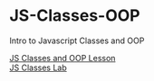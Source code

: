 # JS-Classes-OOP
Intro to Javascript Classes and OOP

[JS Classes and OOP Lesson](JS-Classes-OOP-Lesson.md) </br>
[JS Classes Lab](JS-Classes-Lab.md)
